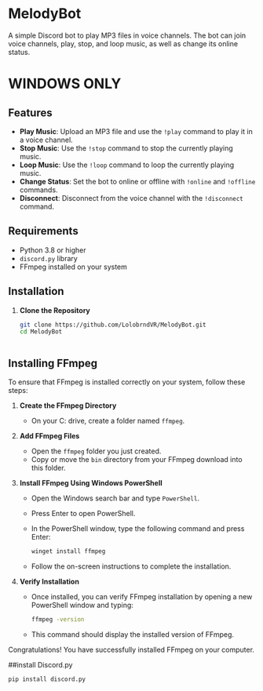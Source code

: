 # MelodyBot

A simple Discord bot to play MP3 files in voice channels. The bot can join voice channels, play, stop, and loop music, as well as change its online status.

# **WINDOWS ONLY**

## Features

- **Play Music**: Upload an MP3 file and use the `!play` command to play it in a voice channel.
- **Stop Music**: Use the `!stop` command to stop the currently playing music.
- **Loop Music**: Use the `!loop` command to loop the currently playing music.
- **Change Status**: Set the bot to online or offline with `!online` and `!offline` commands.
- **Disconnect**: Disconnect from the voice channel with the `!disconnect` command.

## Requirements

- Python 3.8 or higher
- `discord.py` library
- FFmpeg installed on your system

## Installation

1. **Clone the Repository**

   ```bash
   git clone https://github.com/LolobrndVR/MelodyBot.git
   cd MelodyBot



## Installing FFmpeg

To ensure that FFmpeg is installed correctly on your system, follow these steps:

1. **Create the FFmpeg Directory**

   - On your C: drive, create a folder named `ffmpeg`.

2. **Add FFmpeg Files**

   - Open the `ffmpeg` folder you just created.
   - Copy or move the `bin` directory from your FFmpeg download into this folder.

3. **Install FFmpeg Using Windows PowerShell**

   - Open the Windows search bar and type `PowerShell`.
   - Press Enter to open PowerShell.
   - In the PowerShell window, type the following command and press Enter:

     ```bash
     winget install ffmpeg
     ```

   - Follow the on-screen instructions to complete the installation.

4. **Verify Installation**

   - Once installed, you can verify FFmpeg installation by opening a new PowerShell window and typing:

     ```bash
     ffmpeg -version
     ```

   - This command should display the installed version of FFmpeg.

Congratulations! You have successfully installed FFmpeg on your computer.


##install Discord.py

```bash
pip install discord.py
